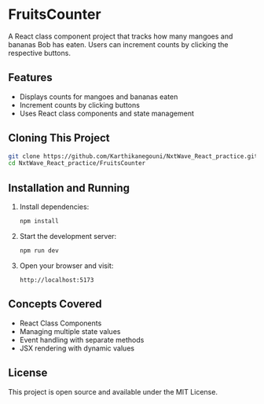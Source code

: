 # FruitsCounter

A React class component project that tracks how many mangoes and bananas Bob has eaten. Users can increment counts by clicking the respective buttons.

## Features

- Displays counts for mangoes and bananas eaten
- Increment counts by clicking buttons
- Uses React class components and state management

## Cloning This Project

```bash
git clone https://github.com/Karthikanegouni/NxtWave_React_practice.git
cd NxtWave_React_practice/FruitsCounter
```

## Installation and Running

1. Install dependencies:

   ```bash
   npm install
   ```

2. Start the development server:

   ```bash
   npm run dev
   ```

3. Open your browser and visit:

   ```
   http://localhost:5173
   ```

## Concepts Covered

- React Class Components
- Managing multiple state values
- Event handling with separate methods
- JSX rendering with dynamic values

## License

This project is open source and available under the MIT License.
